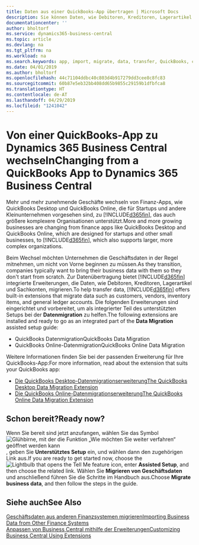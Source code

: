 ```yaml
---
title: Daten aus einer QuickBooks-App übertragen | Microsoft Docs
description: Sie können Daten, wie Debitoren, Kreditoren, Lagerartikel und Sachkonten aus QuickBooks-Apps auf Business Central migrieren.
documentationcenter: ''
author: bholtorf
ms.service: dynamics365-business-central
ms.topic: article
ms.devlang: na
ms.tgt_pltfrm: na
ms.workload: na
ms.search.keywords: app, import, migrate, data, transfer, QuickBooks, customize
ms.date: 04/01/2019
ms.author: bholtorf
ms.openlocfilehash: 44c71104ddbc40c803d4b917279dd3cee8c8fc83
ms.sourcegitcommit: 60b87e5eb32bb408dd65b9855c29159b1dfbfca8
ms.translationtype: HT
ms.contentlocale: de-AT
ms.lasthandoff: 04/29/2019
ms.locfileid: "1241042"
---
```

# <a name="changing-from-a-quickbooks-app-to-dynamics-365-business-central"></a><span data-ttu-id="7bc23-103">Von einer QuickBooks-App zu Dynamics 365 Business Central wechseln</span><span class="sxs-lookup"><span data-stu-id="7bc23-103">Changing from a QuickBooks App to Dynamics 365 Business Central</span></span>
<span data-ttu-id="7bc23-104">Mehr und mehr zunehmende Geschäfte wechseln von Finanz-Apps, wie QuickBooks Desktop und QuickBooks Online, die für Startups und andere Kleinunternehmen vorgesehen sind, zu [!INCLUDE[d365fin](includes/d365fin_md.md)], das auch größere komplexere Organisationen unterstützt.</span><span class="sxs-lookup"><span data-stu-id="7bc23-104">More and more growing businesses are changing from finance apps like QuickBooks Desktop and QuickBooks Online, which are designed for startups and other small businesses, to [!INCLUDE[d365fin](includes/d365fin_md.md)], which also supports larger, more complex organizations.</span></span> 

<span data-ttu-id="7bc23-105">Beim Wechsel möchten Unternehmen die Geschäftsdaten in der Regel mitnehmen, um nicht von Vorne beginnen zu müssen.</span><span class="sxs-lookup"><span data-stu-id="7bc23-105">As they transition, companies typically want to bring their business data with them so they don't start from scratch.</span></span> <span data-ttu-id="7bc23-106">Zur Datenübertragung bietet [!INCLUDE[d365fin](includes/d365fin_md.md)] integrierte Erweiterungen, die Daten, wie Debitoren, Kreditoren, Lagerartikel und Sachkonten, migrieren.</span><span class="sxs-lookup"><span data-stu-id="7bc23-106">To help transfer data, [!INCLUDE[d365fin](includes/d365fin_md.md)] offers built-in extensions that migrate data such as customers, vendors, inventory items, and general ledger accounts.</span></span> <span data-ttu-id="7bc23-107">Die folgenden Erweiterungen sind eingerichtet und vorbereitet, um als integrierter Teil des unterstützten Setups bei der **Datenmigration** zu helfen.</span><span class="sxs-lookup"><span data-stu-id="7bc23-107">The following extensions are installed and ready to go as an integrated part of the **Data Migration** assisted setup guide:</span></span>

* <span data-ttu-id="7bc23-108">QuickBooks Datenmigration</span><span class="sxs-lookup"><span data-stu-id="7bc23-108">QuickBooks Data Migration</span></span> 
* <span data-ttu-id="7bc23-109">QuickBooks Online-Datenmigration</span><span class="sxs-lookup"><span data-stu-id="7bc23-109">QuickBooks Online Data Migration</span></span>

<span data-ttu-id="7bc23-110">Weitere Informationen finden Sie bei der passenden Erweiterung für Ihre QuickBooks-App:</span><span class="sxs-lookup"><span data-stu-id="7bc23-110">For more information, read about the extension that suits your QuickBooks app:</span></span>   

* [<span data-ttu-id="7bc23-111">Die QuickBooks Desktop-Datenmigrationserweiterung</span><span class="sxs-lookup"><span data-stu-id="7bc23-111">The QuickBooks Desktop Data Migration Extension</span></span>](ui-extensions-quickbooks-data-migration.md)
* [<span data-ttu-id="7bc23-112">Die QuickBooks Online-Datenmigrationserweiterung</span><span class="sxs-lookup"><span data-stu-id="7bc23-112">The QuickBooks Online Data Migration Extension</span></span>](ui-extensions-quickbooks-online-data-migration.md)

## <a name="ready-now"></a><span data-ttu-id="7bc23-113">Schon bereit?</span><span class="sxs-lookup"><span data-stu-id="7bc23-113">Ready now?</span></span>
<span data-ttu-id="7bc23-114">Wenn Sie bereit sind jetzt anzufangen, wählen Sie das Symbol ![Glühbirne, mit der die Funktion „Wie möchten Sie weiter verfahren“ geöffnet werden kann](media/ui-search/search_small.png "Wie möchten Sie weiter verfahren"), geben Sie **Unterstütztes Setup** ein, und wählen dann den zugehörigen Link aus.</span><span class="sxs-lookup"><span data-stu-id="7bc23-114">If you are ready to get started now, choose the ![Lightbulb that opens the Tell Me feature](media/ui-search/search_small.png "Tell me what you want to do") icon, enter **Assisted Setup**, and then choose the related link.</span></span> <span data-ttu-id="7bc23-115">Wählen Sie **Migrieren von Geschäftsdaten** und anschließend führen Sie die Schritte im Handbuch aus.</span><span class="sxs-lookup"><span data-stu-id="7bc23-115">Choose **Migrate business data**, and then follow the steps in the guide.</span></span>

## <a name="see-also"></a><span data-ttu-id="7bc23-116">Siehe auch</span><span class="sxs-lookup"><span data-stu-id="7bc23-116">See Also</span></span>
[<span data-ttu-id="7bc23-117">Geschäftsdaten aus anderen Finanzsystemen migrieren</span><span class="sxs-lookup"><span data-stu-id="7bc23-117">Importing Business Data from Other Finance Systems</span></span>](across-import-data-configuration-packages.md)  
[<span data-ttu-id="7bc23-118">Anpassen von Business Central mithilfe der Erweiterungen</span><span class="sxs-lookup"><span data-stu-id="7bc23-118">Customizing Business Central Using Extensions</span></span>](ui-extensions.md)   
